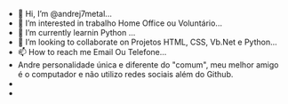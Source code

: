 - 👋 Hi, I’m @andrej7metal...
- 👀 I’m interested in trabalho Home Office ou Voluntário...
- 🌱 I’m currently learnin Python ...
- 💞️ I’m looking to collaborate on  Projetos HTML, CSS, Vb.Net e Python...
- 📫 How to reach me  Email Ou Telefone...
-  Andre  personalidade única  e diferente do "comum",  meu melhor amigo é o computador e não utilizo redes sociais além do Github.
-
-
<!---
andrej7metal/andrej7metal is a ✨ special ✨ repository because its `README.md` (this file) appears on your GitHub profile.
You can click the Preview link to take a look at your changes.
--->
